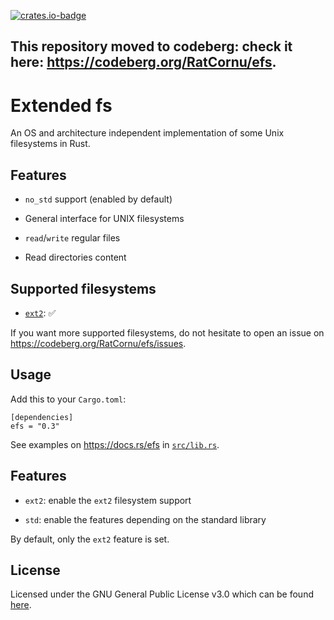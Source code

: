 [![crates.io-badge]][crates.io-link]

[crates.io-badge]: https://img.shields.io/crates/v/efs.svg
[crates.io-link]: https://crates.io/crates/efs

## This repository moved to codeberg: check it here: https://codeberg.org/RatCornu/efs.

# Extended fs

An OS and architecture independent implementation of some Unix filesystems in Rust.

## Features

* `no_std` support (enabled by default)

* General interface for UNIX filesystems

* `read`/`write` regular files

* Read directories content

## Supported filesystems

* [`ext2`](https://en.wikipedia.org/wiki/Ext2): ✅

If you want more supported filesystems, do not hesitate to open an issue on <https://codeberg.org/RatCornu/efs/issues>.

## Usage

Add this to your `Cargo.toml`:

```
[dependencies]
efs = "0.3"
```

See examples on <https://docs.rs/efs> in [`src/lib.rs`](src/lib.rs).

## Features

* `ext2`: enable the `ext2` filesystem support

* `std`: enable the features depending on the standard library

By default, only the `ext2` feature is set.

## License

Licensed under the GNU General Public License v3.0 which can be found [here](LICENSE).
